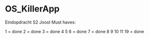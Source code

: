 # OS_KillerApp
Eindopdracht S2 Joost
Must haves:

1 = done
2 = done
3 = done
4
5
6 = done
7 = done
8
9
10
11
19 = done
